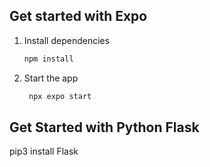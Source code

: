 ## Get started with Expo
1. Install dependencies
   ```bash
   npm install
   ```

2. Start the app
   ```bash
    npx expo start
   ```

## Get Started with Python Flask
pip3 install Flask

